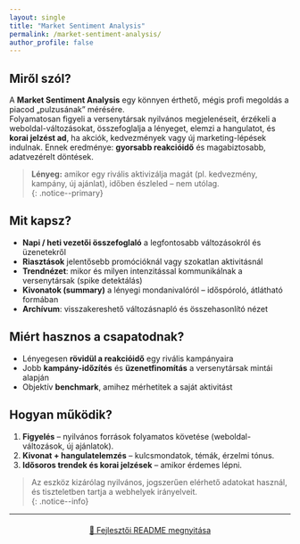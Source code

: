 ```yaml
---
layout: single
title: "Market Sentiment Analysis"
permalink: /market-sentiment-analysis/
author_profile: false
---
```


## Miről szól?

A **Market Sentiment Analysis** egy könnyen érthető, mégis profi megoldás a piacod „pulzusának” mérésére.  
Folyamatosan figyeli a versenytársak nyilvános megjelenéseit, érzékeli a weboldal-változásokat, összefoglalja a lényeget, elemzi a hangulatot, és **korai jelzést ad**, ha akciók, kedvezmények vagy új marketing-lépések indulnak. Ennek eredménye: **gyorsabb reakcióidő** és magabiztosabb, adatvezérelt döntések.

> **Lényeg:** amikor egy rivális aktivizálja magát (pl. kedvezmény, kampány, új ajánlat), időben észleled – nem utólag.  
{: .notice--primary}

## Mit kapsz?

- <i class="fas fa-newspaper"></i> **Napi / heti vezetői összefoglaló** a legfontosabb változásokról és üzenetekről  
- <i class="fas fa-bell"></i> **Riasztások** jelentősebb promócióknál vagy szokatlan aktivitásnál  
- <i class="fas fa-chart-line"></i> **Trendnézet**: mikor és milyen intenzitással kommunikálnak a versenytársak (spike detektálás)  
- <i class="fas fa-file-alt"></i> **Kivonatok (summary)** a lényegi mondanivalóról – időspóroló, átlátható formában  
- <i class="fas fa-archive"></i> **Archívum**: visszakereshető változásnapló és összehasonlító nézet

## Miért hasznos a csapatodnak?

- <i class="fas fa-bolt"></i> Lényegesen **rövidül a reakcióidő** egy rivális kampányaira  
- <i class="fas fa-clock"></i> Jobb **kampány-időzítés** és **üzenetfinomítás** a versenytársak mintái alapján  
- <i class="fas fa-balance-scale"></i> Objektív **benchmark**, amihez mérhetitek a saját aktivitást

## Hogyan működik?

1. **Figyelés** – nyilvános források folyamatos követése (weboldal-változások, új ajánlatok).  
2. **Kivonat + hangulatelemzés** – kulcsmondatok, témák, érzelmi tónus.  
3. **Idősoros trendek és korai jelzések** – amikor érdemes lépni.

> Az eszköz kizárólag nyilvános, jogszerűen elérhető adatokat használ, és tiszteletben tartja a webhelyek irányelveit.  
{: .notice--info}

---

<div style="text-align: center; margin-top: 20px;">
<a href="{{ site.baseurl }} /market-sentiment-analysis/readme/" class="btn btn--primary btn--large">📄 Fejlesztői README megnyitása</a>
</div>

